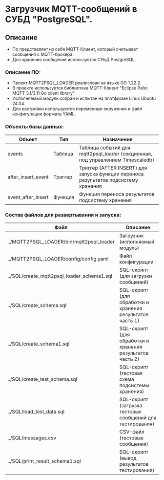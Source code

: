 # Загрузчик MQTT-сообщений в СУБД "PostgreSQL".


## Описание

- По представляет из себя MQTT-Клиент, который считывает сообщения с MQTT-брокера.
- Для хранения сообщений используется СУБД PostgreSQL.

### Описание ПО:

- Проект MQTT2PSQL_LOADER реализован на языке GO 1.22.2.
- В проекте используется библиотека MQTT-Клиент "Eclipse Paho MQTT 3.1/3.11 Go client library".
- Исполняемый модуль собран и испытан на платформе Linux Ubuntu 24.04.
- Для настройки используются переменные окружения и файл конфигурации формата YAML.

### Объекты базы данных:

|       Объект       |   Тип   |                                      Назначение                                     |
|--------------------|---------|-------------------------------------------------------------------------------------|
| events             | Таблица | Таблица событий для mqtt2psql_loader (секционная, под управлением Timescaledb)      |
| after_insert_event | Триггер | Триггер (AFTER INSERT) для запуска функции переноса результатов подсистему хранения |
| event_after_insert | Функция | Функция переноса результатов подсистему хранения                                    |

### Состав файлов для развертывания и запуска:

| Файл                                       | Описание                                                           |
|--------------------------------------------|--------------------------------------------------------------------|
| ../MQTT2PSQL_LOADER/bin/mqtt2psql_loader   | Загрузчик (исполняемый модуль)                                     |
| ../MQTT2PSQL_LOADER/config/config.yaml     | Файл конфигурации                                                  |
| ../SQL/create_mqtt2psql_loader_schema1.sql | SQL-скрипт (для загрузки сообщений)                                |
| ../SQL/create_schema.sql                   | SQL-скрипт (для обработки и хранения результатов часть 1)          |
| ../SQL/create_schema1.sql                  | SQL-скрипт (для обработки и хранения результатов часть 2)          |
| ../SQL/create_test_schema.sql              | SQL-скрипт (тестовая схема подсистемы хранения)                    |
| ../SQL/load_test_data.sql                  | SQL-скрипт (загрузка тестовых сообщений для тестирования)          |
| ../SQL/messages.csv                        | CSV-файл (тестовые сообщения)                                      |
| ../SQL/print_result_schema1.sql            | SQL-скрипт (вывод результатов тестирования)                        |



